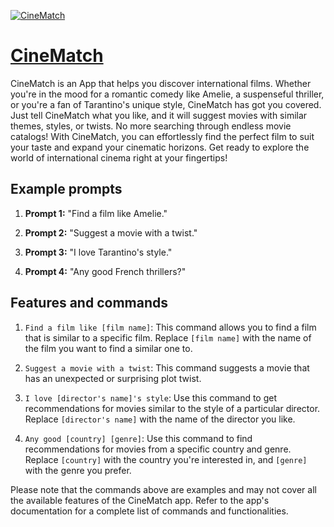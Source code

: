 [![CineMatch](https://files.oaiusercontent.com/file-4txzw9eNqMgjLEjhQtzVuCP9?se=2123-10-14T22%3A37%3A32Z&sp=r&sv=2021-08-06&sr=b&rscc=max-age%3D31536000%2C%20immutable&rscd=attachment%3B%20filename%3D8c9bcf83-cd89-4018-82b3-991fd8a4542a.png&sig=N5wclQRr%2B1nNjS8Z/OkciGpWUMsFiOggD/kj5sjHe1E%3D)](https://chat.openai.com/g/g-tsSExHlzu-cinematch)

# [CineMatch](https://chat.openai.com/g/g-tsSExHlzu-cinematch)

CineMatch is an App that helps you discover international films. Whether you're in the mood for a romantic comedy like Amelie, a suspenseful thriller, or you're a fan of Tarantino's unique style, CineMatch has got you covered. Just tell CineMatch what you like, and it will suggest movies with similar themes, styles, or twists. No more searching through endless movie catalogs! With CineMatch, you can effortlessly find the perfect film to suit your taste and expand your cinematic horizons. Get ready to explore the world of international cinema right at your fingertips!

## Example prompts

1. **Prompt 1:** "Find a film like Amelie."

2. **Prompt 2:** "Suggest a movie with a twist."

3. **Prompt 3:** "I love Tarantino's style."

4. **Prompt 4:** "Any good French thrillers?"

## Features and commands

1. `Find a film like [film name]`: This command allows you to find a film that is similar to a specific film. Replace `[film name]` with the name of the film you want to find a similar one to.

2. `Suggest a movie with a twist`: This command suggests a movie that has an unexpected or surprising plot twist.

3. `I love [director's name]'s style`: Use this command to get recommendations for movies similar to the style of a particular director. Replace `[director's name]` with the name of the director you like.

4. `Any good [country] [genre]`: Use this command to find recommendations for movies from a specific country and genre. Replace `[country]` with the country you're interested in, and `[genre]` with the genre you prefer.

Please note that the commands above are examples and may not cover all the available features of the CineMatch app. Refer to the app's documentation for a complete list of commands and functionalities.